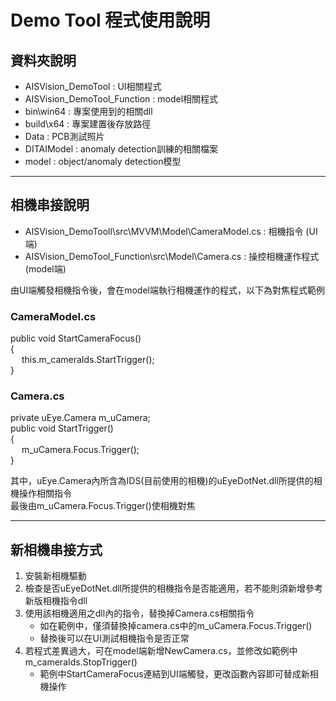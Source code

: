 Demo Tool 程式使用說明
===

## 資料夾說明
-	AISVision_DemoTool : UI相關程式
-	AISVision_DemoTool_Function : model相關程式
-	bin\win64 : 專案使用到的相關dll
-	build\x64 : 專案建置後存放路徑
-	Data : PCB測試照片
-	DITAIModel : anomaly detection訓練的相關檔案
-	model : object/anomaly detection模型

***

## 相機串接說明
-	AISVision_DemoTooll\src\MVVM\Model\CameraModel.cs : 相機指令 (UI端)
-	AISVision_DemoTool_Function\src\Model\Camera.cs : 操控相機運作程式 (model端)

由UI端觸發相機指令後，會在model端執行相機運作的程式，以下為對焦程式範例

### CameraModel.cs
public void StartCameraFocus()  
{  
&emsp; this.m_cameraIds.StartTrigger();  
}

### Camera.cs
private uEye.Camera m_uCamera;  
public void StartTrigger()  
{  
&emsp; m_uCamera.Focus.Trigger();  
}

其中，uEye.Camera內所含為IDS(目前使用的相機)的uEyeDotNet.dll所提供的相機操作相關指令  
最後由m_uCamera.Focus.Trigger()使相機對焦

***

## 新相機串接方式
1.  安裝新相機驅動
2.	檢查是否uEyeDotNet.dll所提供的相機指令是否能適用，若不能則須新增參考新版相機指令dll
3.	使用該相機適用之dll內的指令，替換掉Camera.cs相關指令
    - 如在範例中，僅須替換掉camera.cs中的m_uCamera.Focus.Trigger()
    - 替換後可以在UI測試相機指令是否正常
4.	若程式差異過大，可在model端新增NewCamera.cs，並修改如範例中m_cameraIds.StopTrigger()
    - 範例中StartCameraFocus連結到UI端觸發，更改函數內容即可替成新相機操作
